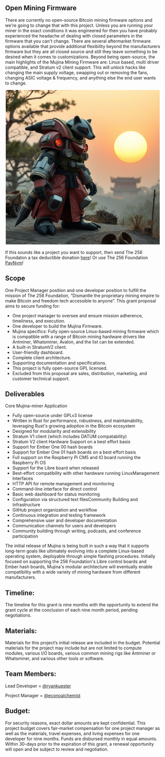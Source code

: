 ## Open Mining Firmware
There are currently no open-source Bitcoin mining firmware options and we're going to change that with this project. Unless you are running your miner in the exact conditions it was engineered for then you have probably experienced the headache of dealing with closed parameters in the firmware that you can't change. There are several aftermarket firmware options available that provide additional flexibility beyond the manufacturers firmware but they are all closed source and still they leave something to be desired when it comes to customizations. Beyond being open-source, the main highlights of the Mujina Mining Firmware are: Linux based, multi driver compatible, and Stratum v2 client support. This will unlock hacks like changing the main supply voltage, swapping out or removing the fans, changing ASIC voltage & frequency, and anything else the end user wants to change.   

<p align="center">
<img width="500" src="assets/Mujina-Miner-Firmware-Lander.jpg">
</p>

If this sounds like a project you want to support, then send The 256 Foundaton a tax deductible donation [here](https://pay.zaprite.com/pl_ZRWeSGjRWG)! Or use The 256 Foundation [PayNym](https://paynym.rs/+appetizingadministration90)!

## Scope
One Project Manager position and one developer position to fulfill the mission of The 256 Foundation, “Dismantle the proprietary mining empire to make Bitcoin and freedom tech accessible to anyone”. This grant proposal aims to secure funding for:

* One project manager to oversee and ensure mission adherence, timeliness, and execution. 
* One developer to build the Mujina Firmware.
* Mujina specifics: Fully open-source Linux-based mining firmware which is compatible with a range of Bitcoin mining hardware drivers like Antminer, Whatsminer, Avalon, and the list can be extended.
* A built-in StratumV2 client.
* User-friendly dashboard.
* Complete client architecture. 
* Supporting documentation and specifications. 
* This project is fully open-source GPL licensed.
* Excluded from this proposal are sales, distribution, marketing, and customer technical support.

## Deliverables
Core Mujina-miner Application
- Fully open-source under GPLv3 license
- Written in Rust for performance, robustness, and maintainability, leveraging Rust's growing adoption in the Bitcoin ecosystem
- Designed for modularity and extensibility
- Stratum V1 client (which includes DATUM compatability)
- Stratum V2 client Hardware Support on a best effort basis
- Support for Ember One 00 hash boards
- Support for Ember One 01 hash boards on a best effort basis
- Full support on the Raspberry Pi CM5 and IO board running the Raspberry Pi OS
- Support for the Libre board when released
- Best-effort compatibility with other hardware running LinuxManagement Interfaces
- HTTP API for remote management and monitoring
- Command-line interface for direct control
- Basic web dashboard for status monitoring
- Configuration via structured text filesCommunity Building and Infrastructure
- GitHub project organization and workflow
- Continuous integration and testing framework
- Comprehensive user and developer documentation
- Communication channels for users and developers
- Community building through writing, podcasts, and conference participation

The initial release of Mujina is being built in such a way that it supports long-term goals like ultimately evolving into a complete Linux-based operating system, deployable through simple flashing procedures. Initially focused on supporting the 256 Foundation's Libre control boards and Ember hash boards, Mujina's modular architecture will eventually enable compatibility with a wide variety of mining hardware from different manufacturers.

## Timeline:
The timeline for this grant is nine months with the opportunity to extend the grant cycle at the conclusion of each nine month period, pending negotiations.

## Materials:
Materials for this project’s initial release are included in the budget. Potential materials for the project may include but are not limited to compute modules, various I/O boards, various common mining rigs like Antminer or Whatsminer, and various other tools or software.

## Team Members:
Lead Developer = [@ryankuester](https://x.com/ryankuester) 

Project Manager = [@econoalchemist](https://x.com/econoalchemist)

## Budget:
For security reasons, exact dollar amounts are kept confidential. This project budget covers fair-market compensation for one project manager as well as the materials, travel expenses, and living expenses for one developer for nine months. Funds are disbursed monthly in equal amounts. Within 30-days prior to the expiration of this grant, a renewal opportunity will open and be subject to review and negotiation.  
